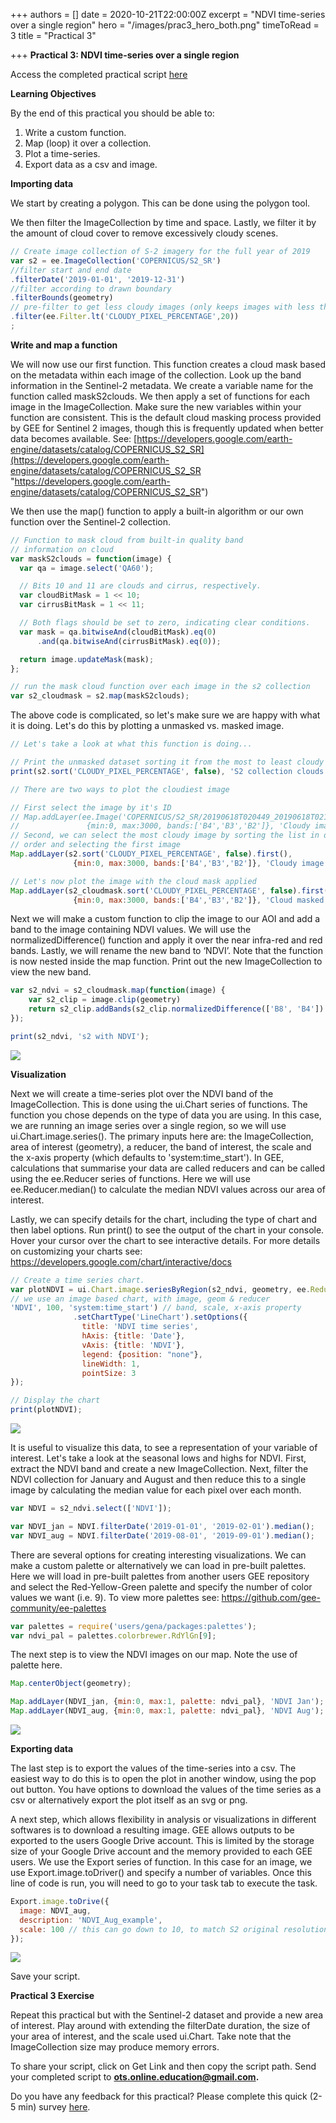 +++
authors = []
date = 2020-10-21T22:00:00Z
excerpt = "NDVI time-series over a single region"
hero = "/images/prac3_hero_both.png"
timeToRead = 3
title = "Practical 3"

+++
**Practical 3: NDVI time-series over a single region**

Access the completed practical script [here](https://code.earthengine.google.com/7d1f0d36445db24511620b51892ac803)

**Learning Objectives**

By the end of this practical you should be able to:

1. Write a custom function.
2. Map (loop) it over a collection.
3. Plot a time-series.
4. Export data as a csv and image.

**Importing data**

We start by creating a polygon. This can be done using the polygon tool.

We then filter the ImageCollection by time and space. Lastly, we filter it by the amount of cloud cover to remove excessively cloudy scenes.

```js
// Create image collection of S-2 imagery for the full year of 2019
var s2 = ee.ImageCollection('COPERNICUS/S2_SR')
//filter start and end date
.filterDate('2019-01-01', '2019-12-31')
//filter according to drawn boundary
.filterBounds(geometry)
// pre-filter to get less cloudy images (only keeps images with less than 20% cloudy pixels)
.filter(ee.Filter.lt('CLOUDY_PIXEL_PERCENTAGE',20))
;
```

**Write and map a function**

We will now use our first function. This function creates a cloud mask based on the metadata within each image of the collection. Look up the band information in the Sentinel-2 metadata. We create a variable name for the function called maskS2clouds. We then apply a set of functions for each image in the ImageCollection. Make sure the new variables within your function are consistent. This is the default cloud masking process provided by GEE for Sentinel 2 images, though this is frequently updated when better data becomes available. See: [https://developers.google.com/earth-engine/datasets/catalog/COPERNICUS_S2_SR](https://developers.google.com/earth-engine/datasets/catalog/COPERNICUS_S2_SR "https://developers.google.com/earth-engine/datasets/catalog/COPERNICUS_S2_SR")

We then use the map() function to apply a built-in algorithm or our own function over the Sentinel-2 collection.

```js
// Function to mask cloud from built-in quality band
// information on cloud
var maskS2clouds = function(image) {
  var qa = image.select('QA60');

  // Bits 10 and 11 are clouds and cirrus, respectively.
  var cloudBitMask = 1 << 10;
  var cirrusBitMask = 1 << 11;

  // Both flags should be set to zero, indicating clear conditions.
  var mask = qa.bitwiseAnd(cloudBitMask).eq(0)
      .and(qa.bitwiseAnd(cirrusBitMask).eq(0));

  return image.updateMask(mask);
};

// run the mask cloud function over each image in the s2 collection
var s2_cloudmask = s2.map(maskS2clouds); 
```

The above code is complicated, so let's make sure we are happy with what it is doing. Let's do this by plotting a unmasked vs. masked image.

```js
// Let's take a look at what this function is doing...

// Print the unmasked dataset sorting it from the most to least cloudy image
print(s2.sort('CLOUDY_PIXEL_PERCENTAGE', false), 'S2 collection clouds');

// There are two ways to plot the cloudiest image

// First select the image by it's ID
// Map.addLayer(ee.Image('COPERNICUS/S2_SR/20190618T020449_20190618T021219_T50HNH'), 
//               {min:0, max:3000, bands:['B4','B3','B2']}, 'Cloudy image ID');
// Second, we can select the most cloudy image by sorting the list in descending 
// order and selecting the first image
Map.addLayer(s2.sort('CLOUDY_PIXEL_PERCENTAGE', false).first(), 
              {min:0, max:3000, bands:['B4','B3','B2']}, 'Cloudy image first');

// Let's now plot the image with the cloud mask applied
Map.addLayer(s2_cloudmask.sort('CLOUDY_PIXEL_PERCENTAGE', false).first(), 
              {min:0, max:3000, bands:['B4','B3','B2']}, 'Cloud masked image');
```

Next we will make a custom function to clip the image to our AOI and add a band to the image containing NDVI values. We will use the normalizedDifference() function and apply it over the near infra-red and red bands. Lastly, we will rename the new band to ‘NDVI’. Note that the function is now nested inside the map function. Print out the new ImageCollection to view the new band.

```js
var s2_ndvi = s2_cloudmask.map(function(image) {
    var s2_clip = image.clip(geometry)
    return s2_clip.addBands(s2_clip.normalizedDifference(['B8', 'B4']).rename('NDVI'))
});

print(s2_ndvi, 's2 with NDVI');
```

![](/images/prac3_ndvi_band.png)

**Visualization**

Next we will create a time-series plot over the NDVI band of the ImageCollection. This is done using the ui.Chart series of functions. The function you chose depends on the type of data you are using. In this case, we are running an image series over a single region, so we will use ui.Chart.image.series(). The primary inputs here are: the ImageCollection, area of interest (geometry), a reducer, the band of interest, the scale and the x-axis property (which defaults to 'system:time_start'). In GEE, calculations that summarise your data are called reducers and can be called using the ee.Reducer series of functions. Here we will use ee.Reducer.median() to calculate the median NDVI values across our area of interest.

Lastly, we can specify details for the chart, including the type of chart and then label options. Run print() to see the output of the chart in your console. Hover your cursor over the chart to see interactive details. For more details on customizing your charts see: https://developers.google.com/chart/interactive/docs

```js
// Create a time series chart.
var plotNDVI = ui.Chart.image.seriesByRegion(s2_ndvi, geometry, ee.Reducer.median(), 
// we use an image based chart, with image, geom & reducer
'NDVI', 100, 'system:time_start') // band, scale, x-axis property
              .setChartType('LineChart').setOptions({
                title: 'NDVI time series',
                hAxis: {title: 'Date'},
                vAxis: {title: 'NDVI'},
                legend: {position: "none"},
                lineWidth: 1,
                pointSize: 3
});

// Display the chart
print(plotNDVI);
```

![](/images/prac3_ndvi_chart.png)

It is useful to visualize this data, to see a representation of your variable of interest. Let's take a look at the seasonal lows and highs for NDVI. First, extract the NDVI band and create a new ImageCollection. Next, filter the NDVI collection for January and August and then reduce this to a single image by calculating the median value for each pixel over each month.

```js
var NDVI = s2_ndvi.select(['NDVI']);

var NDVI_jan = NDVI.filterDate('2019-01-01', '2019-02-01').median();
var NDVI_aug = NDVI.filterDate('2019-08-01', '2019-09-01').median();
```

There are several options for creating interesting visualizations. We can make a custom palette or alternatively we can load in pre-built palettes. Here we will load in pre-built palettes from another users GEE repository and select the Red-Yellow-Green palette and specify the number of color values we want (i.e. 9). To view more palettes see: https://github.com/gee-community/ee-palettes

```js
var palettes = require('users/gena/packages:palettes');
var ndvi_pal = palettes.colorbrewer.RdYlGn[9];
```

The next step is to view the NDVI images on our map. Note the use of palette here.

```js
Map.centerObject(geometry);

Map.addLayer(NDVI_jan, {min:0, max:1, palette: ndvi_pal}, 'NDVI Jan');
Map.addLayer(NDVI_aug, {min:0, max:1, palette: ndvi_pal}, 'NDVI Aug');
```

![](/images/prac3_ndvi_vis.png)

**Exporting data**

The last step is to export the values of the time-series into a csv. The easiest way to do this is to open the plot in another window, using the pop out button. You have options to download the values of the time series as a csv or alternatively export the plot itself as an svg or png.

A next step, which allows flexibility in analysis or visualizations in different softwares is to download a resulting image. GEE allows outputs to be exported to the users Google Drive account. This is limited by the storage size of your Google Drive account and the memory provided to each GEE users. We use the Export series of function. In this case for an image, we use Export.image.toDriver() and specify a number of variables. Once this line of code is run, you will need to go to your task tab to execute the task.

```js
Export.image.toDrive({
  image: NDVI_aug,
  description: 'NDVI_Aug_example',
  scale: 100 // this can go down to 10, to match S2 original resolution
});
```

![](/images/prac3_tasks.png)

Save your script.

**Practical 3 Exercise**

Repeat this practical but with the Sentinel-2 dataset and provide a new area of interest. Play around with extending the filterDate duration, the size of your area of interest, and the scale used ui.Chart. Take note that the ImageCollection size may produce memory errors.

To share your script, click on Get Link and then copy the script path. Send your completed script to **ots.online.education@gmail.com.**

Do you have any feedback for this practical? Please complete this quick (2-5 min) survey [here](https://forms.gle/hT11ReQpvG2oLDxF7).